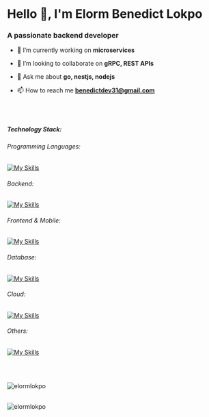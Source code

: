 <h1 align="left">Hello 👋, I'm Elorm Benedict Lokpo</h1>
<h3 align="left">A passionate backend developer</h3>

- 🔭 I’m currently working on **microservices**

- 👯 I’m looking to collaborate on **gRPC, REST APIs**

- 💬 Ask me about **go, nestjs, nodejs**

- 📫 How to reach me **benedictdev31@gmail.com**

<br /><br />


<h5>Technology Stack:</h5>

<h6>Programming Languages:</h6> 

[![My Skills](https://skillicons.dev/icons?i=go,js,java,cs,python)](https://skillicons.dev) <br />

<h6>Backend:</h6> 

[![My Skills](https://skillicons.dev/icons?i=go,spring,dotnet)](https://skillicons.dev) <br />

<h6>Frontend & Mobile:</h6>

[![My Skills](https://skillicons.dev/icons?i=react,flutter)](https://skillicons.dev) <br />

<h6>Database:</h6> 
   
[![My Skills](https://skillicons.dev/icons?i=postgres,mongodb)](https://skillicons.dev) <br />

<h6>Cloud:</h6>

[![My Skills](https://skillicons.dev/icons?i=aws,gcp,azure)](https://skillicons.dev) <br />


<h6>Others:</h6> 

[![My Skills](https://skillicons.dev/icons?i=docker,kubernetes,jenkins)](https://skillicons.dev) <br />



<br />

<br />


<p><img align="left" src="https://github-readme-streak-stats.herokuapp.com/?user=elormlokpo&theme=algolia" alt="elormlokpo" /></p>
<br /> <br />
<p><img align="left" src="https://github-readme-stats.vercel.app/api/top-langs?username=elormlokpo&show_icons=true&locale=en&layout=compact&theme=algolia" alt="elormlokpo" /></p>





